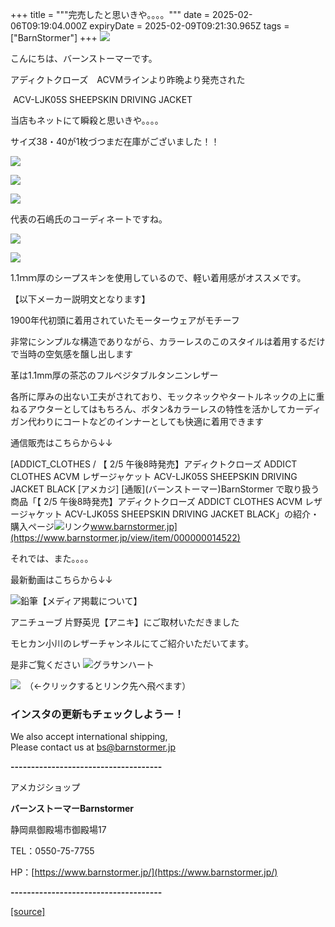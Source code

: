 +++
title = """完売したと思いきや。。。。"""
date = 2025-02-06T09:19:04.000Z
expiryDate = 2025-02-09T09:21:30.965Z
tags = ["BarnStormer"]
+++
[![](https://stat.ameba.jp/user_images/20231023/16/barnstormer-go/b2/03/p/o0420015015354743273.png)](https://ameblo.jp/barnstormer-go/entry-12825670498.html)

こんにちは、バーンストーマーです。

アディクトクローズ　ACVMラインより昨晩より発売された

 ACV-LJK05S SHEEPSKIN DRIVING JACKET 

当店もネットにて瞬殺と思いきや。。。。

サイズ38・40が1枚づつまだ在庫がございました！！

[![](https://stat.ameba.jp/user_images/20250202/14/barnstormer-go/96/20/j/o0466070015539803665.jpg)](https://stat.ameba.jp/user_images/20250202/14/barnstormer-go/96/20/j/o0466070015539803665.jpg)

[![](https://stat.ameba.jp/user_images/20250202/14/barnstormer-go/18/66/j/o0466070015539803668.jpg)](https://stat.ameba.jp/user_images/20250202/14/barnstormer-go/18/66/j/o0466070015539803668.jpg)

[![](https://stat.ameba.jp/user_images/20250202/14/barnstormer-go/10/fc/j/o0466070015539803671.jpg)](https://stat.ameba.jp/user_images/20250202/14/barnstormer-go/10/fc/j/o0466070015539803671.jpg)

代表の石嶋氏のコーディネートですね。

[![](https://stat.ameba.jp/user_images/20250202/14/barnstormer-go/4d/26/j/o1170143215539803921.jpg)](https://stat.ameba.jp/user_images/20250202/14/barnstormer-go/4d/26/j/o1170143215539803921.jpg)

[![](https://stat.ameba.jp/user_images/20250202/14/barnstormer-go/00/6e/j/o1170143915539803922.jpg)](https://stat.ameba.jp/user_images/20250202/14/barnstormer-go/00/6e/j/o1170143915539803922.jpg)

1.1ｍｍ厚のシープスキンを使用しているので、軽い着用感がオススメです。

【以下メーカー説明文となります】

1900年代初頭に着用されていたモーターウェアがモチーフ  
  
非常にシンプルな構造でありながら、カラーレスのこのスタイルは着用するだけで当時の空気感を醸し出します  
  
革は1.1mm厚の茶芯のフルベジタブルタンニンレザー  
  
各所に厚みの出ない工夫がされており、モックネックやタートルネックの上に重ねるアウターとしてはもちろん、ボタン&カラーレスの特性を活かしてカーディガン代わりにコートなどのインナーとしても快適に着用できます

通信販売はこちらから↓↓

[ADDICT\_CLOTHES / 【 2/5 午後8時発売】アディクトクローズ ADDICT CLOTHES ACVM レザージャケット ACV-LJK05S SHEEPSKIN DRIVING JACKET BLACK \[アメカジ\] \[通販\](バーンストーマー)BarnStormer で取り扱う商品「【 2/5 午後8時発売】アディクトクローズ ADDICT CLOTHES ACVM レザージャケット ACV-LJK05S SHEEPSKIN DRIVING JACKET BLACK」の紹介・購入ページ![リンク](https://c.stat100.ameba.jp/ameblo/symbols/v3.20.0/svg/gray/editor_link.svg)www.barnstormer.jp](https://www.barnstormer.jp/view/item/000000014522)

それでは、また。。。。

最新動画はこちらから↓↓

![鉛筆](https://stat100.ameba.jp/blog/ucs/img/char/char3/519.png)【メディア掲載について】

アニチューブ 片野英児【アニキ】にご取材いただきました

モヒカン小川のレザーチャンネルにてご紹介いただいてます。

是非ご覧ください ![グラサンハート](https://stat100.ameba.jp/blog/ucs/img/char/char3/148.png)

[![](https://stat.ameba.jp/user_images/20230412/16/barnstormer-go/6a/23/p/o0108010815269242493.png)](https://www.instagram.com/barnstormer_daily/)　（←クリックするとリンク先へ飛べます）

### インスタの更新もチェックしようー！

We also accept international shipping,  
Please contact us at bs@barnstormer.jp

**\-------------------------------------**

アメカジショップ

**バーンストーマーBarnstormer**

静岡県御殿場市御殿場17

TEL：0550-75-7755

HP：[https://www.barnstormer.jp/](https://www.barnstormer.jp/)

**\-------------------------------------**

[[source]](https://ameblo.jp/barnstormer-go/entry-12885385931.html)
